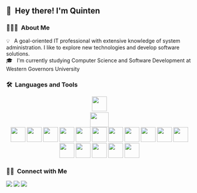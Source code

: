 ## 👋 &nbsp;Hey there! I'm Quinten

### 👨🏻‍💻 &nbsp;About Me

💡 &nbsp; A goal-oriented IT professional with extensive knowledge of system administration. I like to explore new technologies and develop software solutions.\
🎓 &nbsp; I'm currently studying Computer Science and Software Development at Western Governors University






### 🛠 &nbsp;Languages and Tools
<p align="center">

  <div align="center">
  
  <code><img height="40" src="https://img.shields.io/badge/-%23239120.svg?style=for-the-badge&logo=c-sharp&logoColor=white"></code> 
    <code> <img height="40"  width="50"  src="https://img.shields.io/badge/.NET-5C2D91?style=for-the-badge&logo=.net&logoColor=white"> </code> <code><img height="40" src="https://img.shields.io/badge/-%2300599C.svg?style=for-the-badge&logo=c%2B%2B&ogoColor=white"></code>  <code><img height="40" src="https://img.shields.io/badge/-%2314354C.svg?style=for-the-badge&logo=python&logoColor=white"></code> <code><img height="40" src="https://img.shields.io/badge/-%23323330.svg?style=for-the-badge&logo=javascript&logoColor=%23F7DF1E"></code> <code><img height="40" src="https://img.shields.io/badge/-%23E34F26.svg?style=for-the-badge&logo=html5&logoColor=white"></code> <code><img height="40" src="https://img.shields.io/badge/-%231572B6.svg?style=for-the-badge&logo=css3&logoColor=white"></code> <code><img height="40" src="https://img.shields.io/badge/-%23563D7C.svg?style=for-the-badge&logo=bootstrap&logoColor=white"></code> <code><img height="40" src="https://img.shields.io/badge/-%2320232a.svg?style=for-the-badge&logo=react&logoColor=%2361DAFB"></code> <code><img height="40" src="https://img.shields.io/badge/-%2343853D.svg?style=for-the-badge&logo=node-dot-js&logoColor=white"></code>  <code><img height="40" src="https://img.shields.io/badge/-%23404d59.svg?style=for-the-badge&logo=express&logoColor=%2361DAFB"></code> <code><img height="40" src="https://img.shields.io/badge/-%234ea94b.svg?style=for-the-badge&logo=mongodb&logoColor=white"></code> <code><img height="40" src="https://img.shields.io/badge/-%2300f.svg?style=for-the-badge&logo=mysql&logoColor=white"></code> <code><img height="40" src="https://img.shields.io/badge/-%23F05033.svg?style=for-the-badge&logo=git&logoColor=white"></code> <code><img height="40" src="https://img.shields.io/badge/-%23430098.svg?style=for-the-badge&logo=heroku&logoColor=white"></code> <code><img height="40" src="https://img.shields.io/badge/-5C2D91.svg?style=for-the-badge&logo=visual-studio&logoColor=white"></code>  <code><img height="40" src="https://img.shields.io/badge/-%23D42029.svg?style=for-the-badge&logo=apache&logoColor=white"></code> <code><img height="40" src="https://img.shields.io/badge/-%23009639.svg?style=for-the-badge&logo=nginx&logoColor=whit"></code>
 </div>
  </p>

<!--- 

### ⚙️ &nbsp;GitHub Analytics

<p align="center">
<a href="https://github.com/QUINTENJ">
  <img height="180em" src="https://github-readme-stats-eight-theta.vercel.app/api?username=QUINTENJ&show_icons=true&theme=vue-dark&include_all_commits=true&count_private=true" />
  <img height="180em" src="https://github-readme-stats-eight-theta.vercel.app/api/top-langs/?username=QUINTENJ&layout=compact&exclude_lang=java+r&theme=vue-dark" />
</a>
</p>
-->
### 🤝🏻 &nbsp;Connect with Me

<p>
<a href="https://www.quintenjames.com"><img src="https://img.shields.io/badge/-quintenjames.com-3423A6?style=flat-square&logo=Google-Chrome&logoColor=white"/></a>
<a href="https://www.linkedin.com/in/quintenjames/"><img src="https://img.shields.io/badge/-Quinten-0077B5?style=flat-square&logo=Linkedin&logoColor=white"/></a>
<a href="mailto:me@quintenjames.com"><img src="https://img.shields.io/badge/-me@quintenjames.com-D14836?style=flat-square&logo=Gmail&logoColor=white"/></a>
</p>
